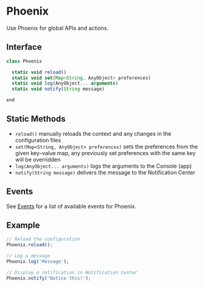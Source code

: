 # Phoenix

Use Phoenix for global APIs and actions.

## Interface

```javascript
class Phoenix

  static void reload()
  static void set(Map<String, AnyObject> preferences)
  static void log(AnyObject... arguments)
  static void notify(String message)

end
```

## Static Methods

- `reload()` manually reloads the context and any changes in the configuration files
- `set(Map<String, AnyObject> preferences)` sets the preferences from the given key–value map, any previously set preferences with the same key will be overridden
- `log(AnyObject... arguments)` logs the arguments to the Console (app)
- `notify(String message)` delivers the message to the Notification Center

## Events

See [Events](events#phoenix) for a list of available events for Phoenix.

## Example

```javascript
// Reload the configuration
Phoenix.reload();

// Log a message
Phoenix.log('Message');

// Display a notification in Notification Center
Phoenix.notify('Notice this!');
```
